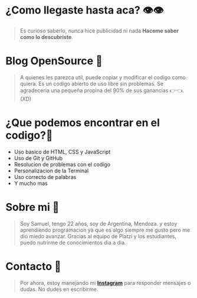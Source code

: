 # ¿Como llegaste hasta aca? 👁👁
>Es curioso saberlo, nunca hice publicidad ni nada **Haceme saber como lo descubriste**.


# Blog OpenSource 🦾
> A quienes les parezca util, puede copiar y modificar el codigo como quiera. Es un codigo abierto de uso libre sin problemas.
Se agradeceria una pequeña propina del 90% de sus ganancias  👉👈. (XD)


# ¿Que podemos encontrar en el codigo?🤩
- Uso basico de HTML, CSS y JavaScript
- Uso de Git y GitHub
- Resolucion de problemas con el codigo
- Personalizacion de la Terminal
- Uso correcto de palabras
- Y mucho mas

# Sobre mi 🧑
> Soy Samuel, tengo 22 años, soy de Argentina, Mendoza. y estoy aprendiendo programacion ya que es algo siempre me gusto pero me dio miedo avanzar. Gracias al equipo de Platzi y los estudiantes, puedo nutrirme de conocimientos dia a dia.

# Contacto 📱
> Por ahora, estoy manejando mi **[Instagram](https://www.instagram.com/nh3effect/ "Instagram")** para responder mensajes o dudas. No dudes en escribirme.


